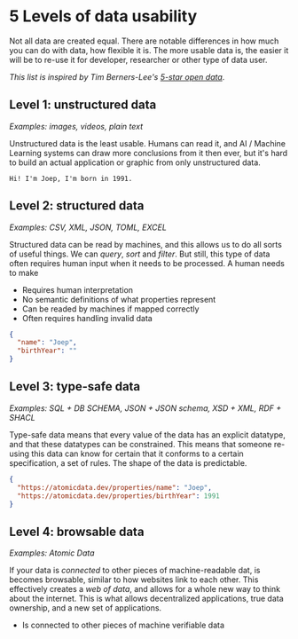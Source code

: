 # 5 Levels of data usability

Not all data are created equal.
There are notable differences in how much you can do with data, how flexible it is.
The more usable data is, the easier it will be to re-use it for developer, researcher or other type of data user.

_This list is inspired by Tim Berners-Lee's [5-star open data](https://5stardata.info/en/)_.

## Level 1: unstructured data

_Examples: images, videos, plain text_

Unstructured data is the least usable.
Humans can read it, and AI / Machine Learning systems can draw more conclusions from it then ever,
but it's hard to build an actual application or graphic from only unstructured data.

```
Hi! I'm Joep, I'm born in 1991.
```

## Level 2: structured data

_Examples: CSV, XML, JSON, TOML, EXCEL_

Structured data can be read by machines, and this allows us to do all sorts of useful things.
We can _query_, _sort_ and _filter_.
But still, this type of data often requires human input when it needs to be processed.
A human needs to make


- Requires human interpretation
- No semantic definitions of what properties represent
- Can be readed by machines if mapped correctly
- Often requires handling invalid data

```json
{
  "name": "Joep",
  "birthYear": ""
}
```

## Level 3: type-safe data

_Examples: SQL + DB SCHEMA, JSON + JSON schema, XSD + XML, RDF + SHACL_

Type-safe data means that every value of the data has an explicit datatype, and that these datatypes can be constrained.
This means that someone re-using this data can know for certain that it conforms to a certain specification, a set of rules.
The shape of the data is predictable.


```json
{
  "https://atomicdata.dev/properties/name": "Joep",
  "https://atomicdata.dev/properties/birthYear": 1991
}
```

## Level 4: browsable data

_Examples: Atomic Data_

If your data is _connected_ to other pieces of machine-readable dat, is becomes browsable, similar to how websites link to each other.
This effectively creates a _web of data_, and allows for a whole new way to think about the internet.
This is what allows decentralized applications, true data ownership, and a new set of applications.

- Is connected to other pieces of machine verifiable data
